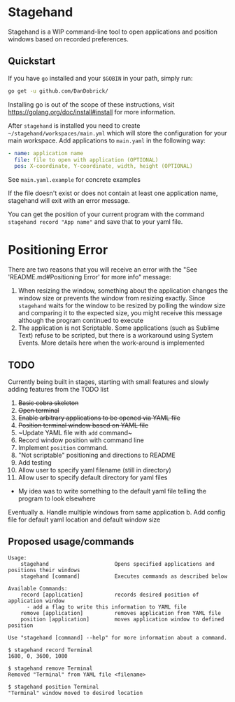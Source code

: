# Stagehand

Stagehand is a WIP command-line tool to open applications and position windows based on recorded preferences.

## Quickstart

If you have `go` installed and your `$GOBIN` in your path, simply run:

```bash
go get -u github.com/DanDobrick/
```

Installing go is out of the scope of these instructions, visit https://golang.org/doc/install#install for more information.

After `stagehand` is installed you need to create `~/stagehand/workspaces/main.yml` which will store the configuration for your main workspace. Add applications to `main.yaml` in the following way:

```yaml
- name: application name
  file: file to open with application (OPTIONAL)
  pos: X-coordinate, Y-coordinate, width, height (OPTIONAL)
```

See `main.yaml.example` for concrete examples

If the file doesn't exist or does not contain at least one application name, stagehand will exit with an error message.

You can get the position of your current program with the command `stagehand record "App name"` and save that to your yaml file.

# Positioning Error
There are two reasons that you will receive an error with the "See 'README.md#Positioning Error' for more info" message:
1. When resizing the window, something about the application changes the window size or prevents the window from resizing exactly. Since `stagehand` waits for the window to be resized by polling the window size and comparing it to the expected size, you might receive this message although the program continued to execute
2. The application is not Scriptable. Some applications (such as Sublime Text) refuse to be scripted, but there is a workaround using System Events. More details here when the work-around is implemented

## TODO
Currently being built in stages, starting with small features and slowly adding features from the TODO list

1. ~~Basic cobra skeleton~~
2. ~~Open terminal~~
3. ~~Enable arbitrary applications to be opened via YAML file~~
4. ~~Position terminal window based on YAML file~~
5. ~Update YAML file with `add` command~
6. Record window position with command line
7. Implement `position` command.
8. "Not scriptable" positioning and directions to README
9. Add testing
10. Allow user to specify yaml filename (still in directory)
11. Allow user to specify default directory for yaml files
  - My idea was to write something to the default yaml file telling the program to look elsewhere

Eventually
a. Handle multiple windows from same application
b. Add config file for default yaml location and default window size

## Proposed usage/commands
```
Usage:
    stagehand                     Opens specified applications and positions their windows
    stagehand [command]           Executes commands as described below

Available Commands:
    record [application]          records desired position of application window
      - add a flag to write this information to YAML file
    remove [application]          removes application from YAML file
    position [application]        moves application window to defined position

Use "stagehand [command] --help" for more information about a command.

$ stagehand record Terminal
1680, 0, 3600, 1080

$ stagehand remove Terminal
Removed "Terminal" from YAML file <filename>

$ stagehand position Terminal
"Terminal" window moved to desired location
```
